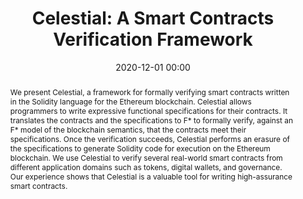 ---
title: "Celestial: A Smart Contracts Verification Framework"
category: papers
date: 2020-12-01 00:00
conference: Microsoft Research Technical Report
authors:
- name: <b>Samvid Dharanikota</b>
- name: Suvam Mukherjee
  url: https://suvamm.github.io/
- name: Chandrika Bhardwaj
  url: http://www.cse.iitd.ernet.in/~chandrika/
- name: Aseem Rastogi
  url: https://www.microsoft.com/en-us/research/people/aseemr/
- name: Akash Lal
  url: https://www.microsoft.com/en-us/research/people/akashl/
abstract: We present Celestial, a framework for formally verifying smart contracts written in the Solidity language for the Ethereum blockchain. Celestial allows programmers to write expressive functional specifications for their contracts. It translates the contracts and the specifications to F* to formally verify, against an F* model of the blockchain semantics, that the contracts meet their specifications. Once the verification succeeds, Celestial performs an erasure of the specifications to generate Solidity code for execution on the Ethereum blockchain. We use Celestial to verify several real-world smart contracts from different application domains such as tokens, digital wallets, and governance. Our experience shows that Celestial is a valuable tool for writing high-assurance smart contracts.
paperlink: https://www.microsoft.com/en-us/research/uploads/prod/2020/12/celestial.pdf
hidden: true # don't count this post in blog pagination
paperid: 5
---